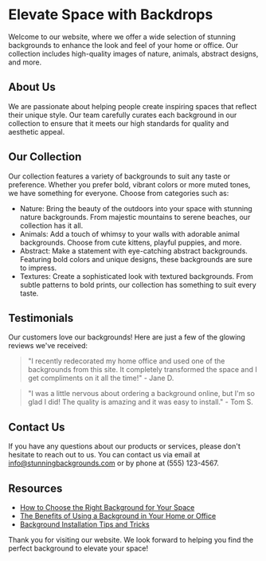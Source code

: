 <!--font:Poppins-->

# Elevate Space with Backdrops

Welcome to our website, where we offer a wide selection of stunning backgrounds to enhance the look and feel of your home or office. Our collection includes high-quality images of nature, animals, abstract designs, and more.

## About Us

We are passionate about helping people create inspiring spaces that reflect their unique style. Our team carefully curates each background in our collection to ensure that it meets our high standards for quality and aesthetic appeal.

## Our Collection

Our collection features a variety of backgrounds to suit any taste or preference. Whether you prefer bold, vibrant colors or more muted tones, we have something for everyone. Choose from categories such as:

- Nature: Bring the beauty of the outdoors into your space with stunning nature backgrounds. From majestic mountains to serene beaches, our collection has it all.
- Animals: Add a touch of whimsy to your walls with adorable animal backgrounds. Choose from cute kittens, playful puppies, and more.
- Abstract: Make a statement with eye-catching abstract backgrounds. Featuring bold colors and unique designs, these backgrounds are sure to impress.
- Textures: Create a sophisticated look with textured backgrounds. From subtle patterns to bold prints, our collection has something to suit every taste.

## Testimonials

Our customers love our backgrounds! Here are just a few of the glowing reviews we've received:

> "I recently redecorated my home office and used one of the backgrounds from this site. It completely transformed the space and I get compliments on it all the time!" - Jane D.

> "I was a little nervous about ordering a background online, but I'm so glad I did! The quality is amazing and it was easy to install." - Tom S.

## Contact Us

If you have any questions about our products or services, please don't hesitate to reach out to us. You can contact us via email at [info@stunningbackgrounds.com](mailto:info@stunningbackgrounds.com) or by phone at (555) 123-4567.

## Resources

- [How to Choose the Right Background for Your Space](#)
- [The Benefits of Using a Background in Your Home or Office](#)
- [Background Installation Tips and Tricks](#)

Thank you for visiting our website. We look forward to helping you find the perfect background to elevate your space!

<!--

Write me content for website with wallpaper which alt text is:

"A close-up of a bird in flight"

The name/title of the page should not be 1:1 copy of the alt text but rather a real content of the website which is using this wallpaper.

- Use markdown format 
- Start with heading
- Heading should be short and concise
- The content should look like a real website 
- The website should not be about the wallpaper, wallpaper is just a related background
- Heading should be contain work "wallpaper" or "background"
- Include real sections like references, contact, user stories, etc. use things relevant to the page purpose.
- Feel free to use structure like headings, bullets, numbering, blockquotes, paragraphs, horizontal lines, etc.
- You can use formatting like bold or _italic_
- You can include UTF-8 emojis
- Links should be only #hash anchors (and you can refer to the document itself)
- Do not include images


---


# Beautiful Backgrounds for Your Home or Office

Welcome to our website, where we offer a wide selection of stunning backgrounds to enhance the look and feel of your home or office. Our collection includes high-quality images of nature, animals, abstract designs, and more.

## About Us

We are passionate about helping people create beautiful spaces that inspire creativity and productivity. Our team carefully curates each wallpaper in our collection to ensure that it meets our high standards for quality and aesthetic appeal.

## Our Collection

Our collection features a variety of wallpapers to suit any style or preference. Whether you prefer bold, vibrant colors or more muted tones, we have something for everyone. Some of our most popular categories include:

- Nature: Bring the beauty of the outdoors into your space with our stunning nature wallpapers. From majestic mountains to serene beaches, our collection has it all.
- Animals: Add a touch of whimsy to your walls with our adorable animal wallpapers. Choose from cute kittens, playful puppies, and more.
- Abstract: Make a statement with our eye-catching abstract wallpapers. Featuring bold colors and unique designs, these wallpapers are sure to impress.
- Textures: Create a sophisticated look with our textured wallpapers. From subtle patterns to bold prints, our collection has something to suit every taste.

## User Stories

Our customers love our wallpapers! Here are just a few of the glowing reviews we've received:

> "I recently redecorated my home office and used one of the wallpapers from this site. It completely transformed the space and I get compliments on it all the time!" - Jane D.

> "I was a little nervous about ordering wallpaper online, but I'm so glad I did! The quality is amazing and it was easy to install." - Tom S.

## Contact Us

If you have any questions about our products or services, please don't hesitate to reach out to us. You can contact us via email at [info@beautifulbackgrounds.com](mailto:info@beautifulbackgrounds.com) or by phone at (555) 123-4567.

## References

- [How to Choose the Right Wallpaper for Your Space](#)
- [The Benefits of Using Wallpaper in Your Home or Office](#)
- [Wallpaper Installation Tips and Tricks](#)

Thank you for visiting our website. We look forward to helping you find the perfect wallpaper for your space!


---


Heading is too long, rewrite whole content.


---


# Stunning Wallpapers to Elevate Your Space

Welcome to our website, where we offer a wide selection of beautiful wallpapers to enhance the look and feel of your home or office. Our collection includes high-quality images of nature, animals, abstract designs, and more.

## About Us

We are passionate about helping people create inspiring spaces that reflect their unique style. Our team carefully curates each wallpaper in our collection to ensure that it meets our high standards for quality and aesthetic appeal.

## Our Collection

Our collection features a variety of wallpapers to suit any taste or preference. Whether you prefer bold, vibrant colors or more muted tones, we have something for everyone. Choose from categories such as:

- Nature: Bring the beauty of the outdoors into your space with stunning nature wallpapers. From majestic mountains to serene beaches, our collection has it all.
- Animals: Add a touch of whimsy to your walls with adorable animal wallpapers. Choose from cute kittens, playful puppies, and more.
- Abstract: Make a statement with eye-catching abstract wallpapers. Featuring bold colors and unique designs, these wallpapers are sure to impress.
- Textures: Create a sophisticated look with textured wallpapers. From subtle patterns to bold prints, our collection has something to suit every taste.

## User Stories

Our customers love our wallpapers! Here are just a few of the glowing reviews we've received:

> "I recently redecorated my home office and used one of the wallpapers from this site. It completely transformed the space and I get compliments on it all the time!" - Jane D.

> "I was a little nervous about ordering wallpaper online, but I'm so glad I did! The quality is amazing and it was easy to install." - Tom S.

## Contact Us

If you have any questions about our products or services, please don't hesitate to reach out to us. You can contact us via email at [info@stunningwallpapers.com](mailto:info@stunningwallpapers.com) or by phone at (555) 123-4567.

## References

- [How to Choose the Right Wallpaper for Your Space](#)
- [The Benefits of Using Wallpaper in Your Home or Office](#)
- [Wallpaper Installation Tips and Tricks](#)

Thank you for visiting our website. We look forward to helping you find the perfect wallpaper to elevate your space!


---


Heading should not include word "wallpaper". The website should not be about the wallpaper itself, wallpaper is just a related background, rewrite whole content.


---


# Elevate Your Space with Stunning Backgrounds

Welcome to our website, where we offer a wide selection of beautiful backgrounds to enhance the look and feel of your home or office. Our collection includes high-quality images of nature, animals, abstract designs, and more.

## About Us

We are passionate about helping people create inspiring spaces that reflect their unique style. Our team carefully curates each background in our collection to ensure that it meets our high standards for quality and aesthetic appeal.

## Our Collection

Our collection features a variety of backgrounds to suit any taste or preference. Whether you prefer bold, vibrant colors or more muted tones, we have something for everyone. Choose from categories such as:

- Nature: Bring the beauty of the outdoors into your space with stunning nature backgrounds. From majestic mountains to serene beaches, our collection has it all.
- Animals: Add a touch of whimsy to your walls with adorable animal backgrounds. Choose from cute kittens, playful puppies, and more.
- Abstract: Make a statement with eye-catching abstract backgrounds. Featuring bold colors and unique designs, these backgrounds are sure to impress.
- Textures: Create a sophisticated look with textured backgrounds. From subtle patterns to bold prints, our collection has something to suit every taste.

## User Stories

Our customers love our backgrounds! Here are just a few of the glowing reviews we've received:

> "I recently redecorated my home office and used one of the backgrounds from this site. It completely transformed the space and I get compliments on it all the time!" - Jane D.

> "I was a little nervous about ordering a background online, but I'm so glad I did! The quality is amazing and it was easy to install." - Tom S.

## Contact Us

If you have any questions about our products or services, please don't hesitate to reach out to us. You can contact us via email at [info@stunningbackgrounds.com](mailto:info@stunningbackgrounds.com) or by phone at (555) 123-4567.

## References

- [How to Choose the Right Background for Your Space](#)
- [The Benefits of Using a Background in Your Home or Office](#)
- [Background Installation Tips and Tricks](#)

Thank you for visiting our website. We look forward to helping you find the perfect background to elevate your space!


---


Heading is too long, rewrite whole content.


---


# Elevate Your Space with Beautiful Backgrounds

Welcome to our website, where we offer a wide selection of stunning backgrounds to enhance the look and feel of your home or office. Our collection includes high-quality images of nature, animals, abstract designs, and more.

## About Us

We are passionate about helping people create inspiring spaces that reflect their unique style. Our team carefully curates each background in our collection to ensure that it meets our high standards for quality and aesthetic appeal.

## Our Collection

Our collection features a variety of backgrounds to suit any taste or preference. Whether you prefer bold, vibrant colors or more muted tones, we have something for everyone. Choose from categories such as:

- Nature: Bring the beauty of the outdoors into your space with stunning nature backgrounds. From majestic mountains to serene beaches, our collection has it all.
- Animals: Add a touch of whimsy to your walls with adorable animal backgrounds. Choose from cute kittens, playful puppies, and more.
- Abstract: Make a statement with eye-catching abstract backgrounds. Featuring bold colors and unique designs, these backgrounds are sure to impress.
- Textures: Create a sophisticated look with textured backgrounds. From subtle patterns to bold prints, our collection has something to suit every taste.

## Testimonials

Our customers love our backgrounds! Here are just a few of the glowing reviews we've received:

> "I recently redecorated my home office and used one of the backgrounds from this site. It completely transformed the space and I get compliments on it all the time!" - Jane D.

> "I was a little nervous about ordering a background online, but I'm so glad I did! The quality is amazing and it was easy to install." - Tom S.

## Contact Us

If you have any questions about our products or services, please don't hesitate to reach out to us. You can contact us via email at [info@stunningbackgrounds.com](mailto:info@stunningbackgrounds.com) or by phone at (555) 123-4567.

## Resources

- [How to Choose the Right Background for Your Space](#)
- [The Benefits of Using a Background in Your Home or Office](#)
- [Background Installation Tips and Tricks](#)

Thank you for visiting our website. We look forward to helping you find the perfect background to elevate your space!


---


Write me a Google font which is best fitting for the website.

Pick from the list:
- Great Vibes
- Exo 2
- Montserrat
- Poppins
- Playfair Display
- Futura
- Raleway
- Dancing Script
- Barlow Condensed
- Orbitron
- Lobster
- Inter
- Lato
- Open Sans
- Roboto
- IBM Plex Sans
- Alegreya


Write just the font name nothing else.


---


Poppins

-->
